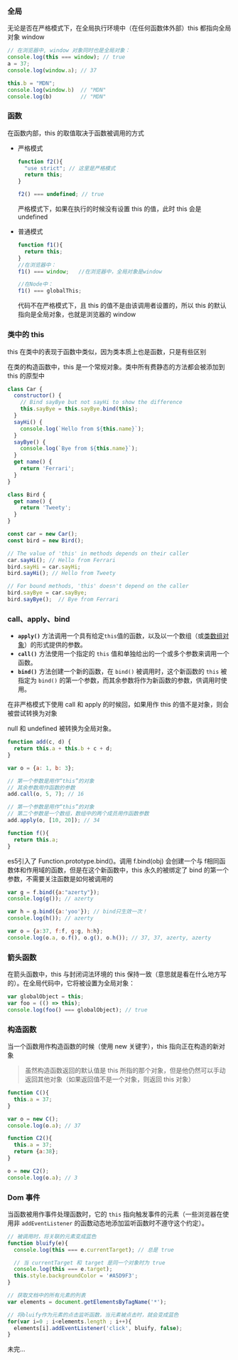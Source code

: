 

### 全局

无论是否在严格模式下，在全局执行环境中（在任何函数体外部）this 都指向全局对象 window

```js
// 在浏览器中, window 对象同时也是全局对象：
console.log(this === window); // true
a = 37;
console.log(window.a); // 37

this.b = "MDN";
console.log(window.b)  // "MDN"
console.log(b)         // "MDN"
```

### 函数

在函数内部，this 的取值取决于函数被调用的方式

- 严格模式

  ```js
  function f2(){
    "use strict"; // 这里是严格模式
    return this;
  }
  
  f2() === undefined; // true
  ```

  严格模式下，如果在执行的时候没有设置 this 的值，此时 this 会是 undefined

- 普通模式

  ```js
  function f1(){
    return this;
  }
  //在浏览器中：
  f1() === window;   //在浏览器中，全局对象是window
  
  //在Node中：
  f1() === globalThis;
  ```

  代码不在严格模式下，且 this 的值不是由该调用者设置的，所以 this 的默认指向是全局对象，也就是浏览器的 window

### 类中的 this

this 在类中的表现于函数中类似，因为类本质上也是函数，只是有些区别

在类的构造函数中，this 是一个常规对象。类中所有费静态的方法都会被添加到this 的原型中

```js
class Car {
  constructor() {
    // Bind sayBye but not sayHi to show the difference
    this.sayBye = this.sayBye.bind(this);
  }
  sayHi() {
    console.log(`Hello from ${this.name}`);
  }
  sayBye() {
    console.log(`Bye from ${this.name}`);
  }
  get name() {
    return 'Ferrari';
  }
}

class Bird {
  get name() {
    return 'Tweety';
  }
}

const car = new Car();
const bird = new Bird();

// The value of 'this' in methods depends on their caller
car.sayHi(); // Hello from Ferrari
bird.sayHi = car.sayHi;
bird.sayHi(); // Hello from Tweety

// For bound methods, 'this' doesn't depend on the caller
bird.sayBye = car.sayBye;
bird.sayBye();  // Bye from Ferrari
```

### call、apply、bind

- **`apply()`** 方法调用一个具有给定`this`值的函数，以及以一个数组（或[类数组对象](https://developer.mozilla.org/zh-CN/docs/Web/JavaScript/Guide/Indexed_collections#working_with_array-like_objects)）的形式提供的参数。
- **`call()`** 方法使用一个指定的 `this` 值和单独给出的一个或多个参数来调用一个函数。
- **`bind()`** 方法创建一个新的函数，在 `bind()` 被调用时，这个新函数的 `this` 被指定为 `bind()` 的第一个参数，而其余参数将作为新函数的参数，供调用时使用。



在非严格模式下使用 call 和 apply 的时候回，如果用作 this 的值不是对象，则会被尝试转换为对象

null 和 undefined 被转换为全局对象。

```js
function add(c, d) {
  return this.a + this.b + c + d;
}

var o = {a: 1, b: 3};

// 第一个参数是用作“this”的对象
// 其余参数用作函数的参数
add.call(o, 5, 7); // 16

// 第一个参数是用作“this”的对象
// 第二个参数是一个数组，数组中的两个成员用作函数参数
add.apply(o, [10, 20]); // 34

function f(){
  return this.a;
}
```

es5引入了 Function.prototype.bind()。调用 f.bind(obj) 会创建一个与 f相同函数体和作用域的函数，但是在这个新函数中，this 永久的被绑定了 bind 的第一个参数，不需要关注函数是如何被调用的

```js
var g = f.bind({a:"azerty"});
console.log(g()); // azerty

var h = g.bind({a:'yoo'}); // bind只生效一次！
console.log(h()); // azerty

var o = {a:37, f:f, g:g, h:h};
console.log(o.a, o.f(), o.g(), o.h()); // 37, 37, azerty, azerty
```

### 箭头函数

在箭头函数中，this 与封闭词法环境的 this 保持一致（意思就是看在什么地方写的）。在全局代码中，它将被设置为全局对象：

```js
var globalObject = this;
var foo = (() => this);
console.log(foo() === globalObject); // true
```

### 构造函数

当一个函数用作构造函数的时候（使用 new 关键字），this 指向正在构造的新对象

> 虽然构造函数返回的默认值是 this 所指的那个对象，但是他仍然可以手动返回其他对象（如果返回值不是一个对象，则返回 this 对象）

```js
function C(){
  this.a = 37;
}

var o = new C();
console.log(o.a); // 37

function C2(){
  this.a = 37;
  return {a:38};
}

o = new C2();
console.log(o.a); // 3
```

### Dom 事件

当函数被用作事件处理函数时，它的 `this` 指向触发事件的元素（一些浏览器在使用非 `addEventListener` 的函数动态地添加监听函数时不遵守这个约定）。

```js
// 被调用时，将关联的元素变成蓝色
function bluify(e){
  console.log(this === e.currentTarget); // 总是 true

  // 当 currentTarget 和 target 是同一个对象时为 true
  console.log(this === e.target);
  this.style.backgroundColor = '#A5D9F3';
}

// 获取文档中的所有元素的列表
var elements = document.getElementsByTagName('*');

// 将bluify作为元素的点击监听函数，当元素被点击时，就会变成蓝色
for(var i=0 ; i<elements.length ; i++){
  elements[i].addEventListener('click', bluify, false);
}
```

未完...







